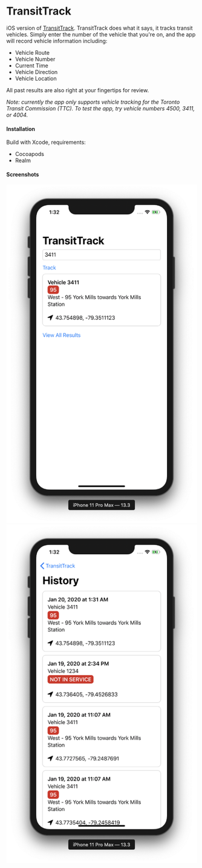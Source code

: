 # TransitTrack

iOS version of [TransitTrack](https://github.com/voxelpushing/TransitTrackAndroid).
TransitTrack does what it says, it tracks transit vehicles. Simply enter the number of the vehicle that you're on, and the app will record vehicle information including:

* Vehicle Route
* Vehicle Number
* Current Time
* Vehicle Direction
* Vehicle Location

All past results are also right at your fingertips for review.

*Note: currently the app only supports vehicle tracking for the Toronto Transit Commission (TTC). To test the app, try vehicle numbers 4500, 3411, or 4004.*

#### Installation
Build with Xcode, requirements:
* Cocoapods
* Realm

#### Screenshots
![](https://github.com/voxelpushing/TransitTrackiOS/blob/master/Screen%20Shot%202020-01-20%20at%2001.32.33.png)
![](https://github.com/voxelpushing/TransitTrackiOS/blob/master/Screen%20Shot%202020-01-20%20at%2001.32.37.png)
